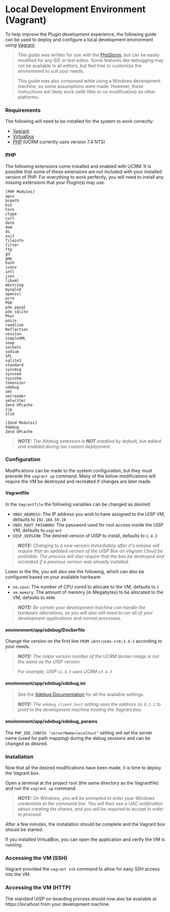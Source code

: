 # Local Development Environment (Vagrant)

To help improve the Plugin development experience, the following guide can be used to deploy and configure a local 
development environment using [Vagrant](https://www.vagrantup.com/).

> This guide was written for use with the [PhpStorm](https://www.jetbrains.com/phpstorm/), but can be easily modified
> for any IDE or text editor.  Some features like debugging may not be available in all editors, but feel free to
> customize the environment to suit your needs.
> 
> This guide was also composed while using a Windows development machine, so some assumptions were made. However, these
> instructions will likely work (with little or no modification) on other platforms.

### Requirements

The following will need to be installed for the system to work correctly:
- [Vagrant](https://www.vagrantup.com/)
- [Virtualbox](https://www.virtualbox.org/)
- [PHP](https://windows.php.net/) (UCRM currently uses version 7.4 NTS)

### PHP

The following extensions come installed and enabled with UCRM. It is possible that some of these extensions are not
included with your installed version of PHP.  For everything to work perfectly, you will need to install any missing
extensions that your Plugin(s) may use.
```
[PHP Modules]
apcu
bcmath
bz2
Core
ctype
curl
date
dom
ds
exif
fileinfo
filter
ftp
gd
gmp
hash
iconv
intl
json
libxml
mbstring
mysqlnd
openssl
pcre
PDO
pdo_pgsql
pdo_sqlite
Phar
posix
readline
Reflection
session
SimpleXML
soap
sockets
sodium
SPL
sqlite3
standard
sysvmsg
sysvsem
sysvshm
tokenizer
xdebug
xml
xmlreader
xmlwriter
Zend OPcache
zip
zlib

[Zend Modules]
Xdebug
Zend OPcache
```

> _**NOTE:** The Xdebug extension is **NOT** installed by default, but added and enabled during our custom deployment._

### Configuration

Modifications can be made to the system configuration, but they must precede the `vagrant up` command. Many of the below
modifications will require the VM be destroyed and recreated if changes are later made.

#### Vagrantfile

In the `Vagrantfile` the following variables can be changed as desired:
- `VBOX_ADDRESS`: The IP address you wish to have assigned to the UISP VM, defaults to `192.168.50.10`
- `VBOX_ROOT_PASSWORD`: The password used for root access inside the UISP VM, defaults to `vagrant`
- `UISP_VERSION`: The desired version of UISP to install, defaults to `1.4.3`

> _**NOTE:** Changing to a new version immediately after it's release will require that an updated version of the UISP
> Box on Vagrant Cloud be available.  The process will also require that the box be destroyed and recreated if a
> previous version was already installed._

Lower in the file, you will also see the following, which can also be configured based on your available hardware:
- `vm.cpus`: The number of CPU cored to allocate to the VM, defaults to `1`
- `vm.memory`: The amount of memory (in Megabytes) to be allocated to the VM, defaults to `4096`

> _**NOTE:** Be certain your development machine can handle the hardware allocations, as you will also still need to run
> all of your development applications and normal processes._

#### environment/app/xdebug/Dockerfile

Change the version on the first line `FROM ubnt/unms-crm:3.4.3` according to your needs.

> _**NOTE:** The major version number of the UCRM docker image is not the same as the UISP version._
> 
> _For example, UISP `v1.4.3` uses UCRM `v3.4.3`_

#### environment/app/xdebug/xdebug.ini

> See the [Xdebug Documentation](https://xdebug.org/docs/all_settings) for all the available settings.
>
> _**NOTE:** The `xdebug.client_host` setting uses the address `10.0.2.2` to point to the development machine hosting
> the Vagrant box._  

#### environment/app/xdebug/xdebug_params

The `PHP_IDE_CONFIG "serverName=localhost"` setting will set the server name (used for path mapping) during the debug
sessions and can be changed as desired.


### Installation

Now that all the desired modifications have been made, it is time to deploy the Vagrant box.

Open a terminal at the project root (the same directory as the Vagrantfile) and run the `vagrant up` command.

> _**NOTE:** On Windows, you will be prompted to enter your Windows credentials at the command line. You will then see a
> UAC notification about creating the shares, and you will be required to accept in order to proceed._

After a few minutes, the installation should be complete and the Vagrant box should be started.

If you installed VirtualBox, you can open the application and verify the VM is running.

### Accessing the VM (SSH)

Vagrant provided the `vagrant ssh` command to allow for easy SSH access into the VM.

### Accessing the VM (HTTP)

The standard UISP on-boarding process should now also be available at https://localhost from your development machine.

